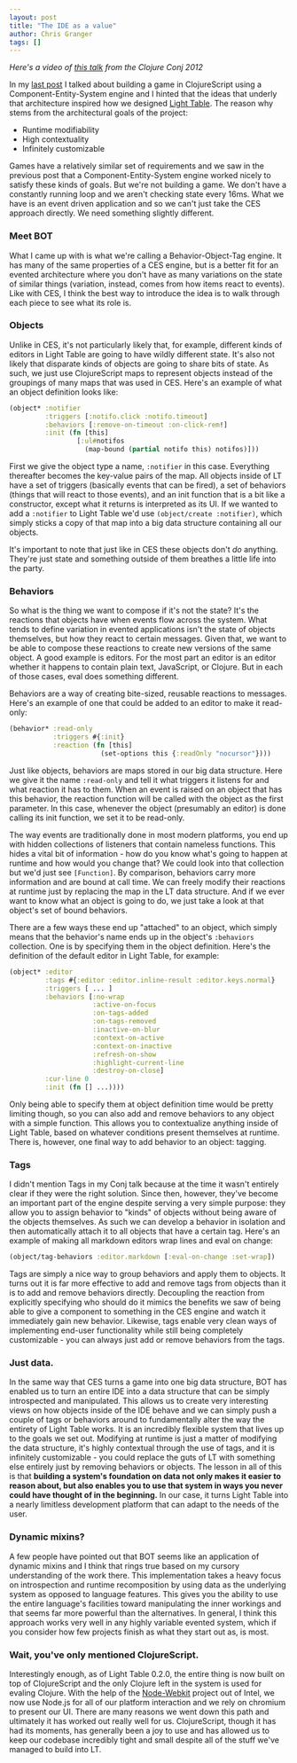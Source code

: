 ```yaml
---
layout: post
title: "The IDE as a value"
author: Chris Granger
tags: []
---
```


_Here's a video of [this talk][talk] from the Clojure Conj 2012_

In my [last post][lp] I talked about building a game in ClojureScript using a Component-Entity-System engine and I hinted that the ideas that underly that architecture inspired how we designed [Light Table][lt]. The reason why stems from the architectural goals of the project:

* Runtime modifiability
* High contextuality
* Infinitely customizable

Games have a relatively similar set of requirements and we saw in the previous post that a Component-Entity-System engine worked nicely to satisfy these kinds of goals. But we're not building a game. We don't have a constantly running loop and we aren't checking state every 16ms. What we have is an event driven application and so we can't just take the CES approach directly. We need something slightly different.

### Meet BOT

What I came up with is what we're calling a Behavior-Object-Tag engine. It has many of the same properties of a CES engine, but is a better fit for an evented architecture where you don't have as many variations on the state of similar things (variation, instead, comes from how items react to events). Like with CES, I think the best way to introduce the idea is to walk through each piece to see what its role is.

### Objects

Unlike in CES, it's not particularly likely that, for example, different kinds of editors in Light Table are going to have wildly different state. It's also not likely that disparate kinds of objects are going to share bits of state. As such, we just use ClojureScript maps to represent objects instead of the groupings of many maps that was used in CES. Here's an example of what an object definition looks like:

```clojure
(object* :notifier
         :triggers [:notifo.click :notifo.timeout]
         :behaviors [:remove-on-timeout :on-click-rem!]
         :init (fn [this]
                 [:ul#notifos
                   (map-bound (partial notifo this) notifos)]))
```

First we give the object type a name, `:notifier` in this case. Everything thereafter becomes the key-value pairs of the map. All objects inside of LT have a set of triggers (basically events that can be fired), a set of behaviors (things that will react to those events), and an init function that is a bit like a constructor, except what it returns is interpreted as its UI. If we wanted to add a `:notifier` to Light Table we'd use `(object/create :notifier)`, which simply sticks a copy of that map into a big data structure containing all our objects.

It's important to note that just like in CES these objects don't *do* anything. They're just state and something outside of them breathes a little life into the party.

### Behaviors

So what is the thing we want to compose if it's not the state? It's the reactions that objects have when events flow across the system. What tends to define variation in evented applications isn't the state of objects themselves, but how they react to certain messages. Given that, we want to be able to compose these reactions to create new versions of the same object. A good example is editors. For the most part an editor is an editor whether it happens to contain plain text, JavaScript, or Clojure. But in each of those cases, eval does something different.

Behaviors are a way of creating bite-sized, reusable reactions to messages. Here's an example of one that could be added to an editor to make it read-only:

```clojure
(behavior* :read-only
           :triggers #{:init}
           :reaction (fn [this]
                       (set-options this {:readOnly "nocursor"})))
```

Just like objects, behaviors are maps stored in our big data structure. Here we give it the name `:read-only` and tell it what triggers it listens for and what reaction it has to them. When an event is raised on an object that has this behavior, the reaction function will be called with the object as the first parameter. In this case, whenever the object (presumably an editor) is done calling its init function, we set it to be read-only.

The way events are traditionally done in most modern platforms, you end up with hidden collections of listeners that contain nameless functions. This hides a vital bit of information - how do you know what's going to happen at runtime and how would you change that? We could look into that collection but we'd just see `[Function]`. By comparison, behaviors carry more information and are bound at call time. We can freely modify their reactions at runtime just by replacing the map in the LT data structure. And if we ever want to know what an object is going to do, we just take a look at that object's set of bound behaviors.

There are a few ways these end up "attached" to an object, which simply means that the behavior's name ends up in the object's `:behaviors` collection. One is by specifying them in the object definition. Here's the definition of the default editor in Light Table, for example:

```clojure
(object* :editor
         :tags #{:editor :editor.inline-result :editor.keys.normal}
         :triggers [ ... ]
         :behaviors [:no-wrap
                     :active-on-focus
                     :on-tags-added
                     :on-tags-removed
                     :inactive-on-blur
                     :context-on-active
                     :context-on-inactive
                     :refresh-on-show
                     :highlight-current-line
                     :destroy-on-close]
         :cur-line 0
         :init (fn [] ...))))
```

Only being able to specify them at object definition time would be pretty limiting though, so you can also add and remove behaviors to any object with a simple function. This allows you to contextualize anything inside of Light Table, based on whatever conditions present themselves at runtime. There is, however, one final way to add behavior to an object: tagging.

### Tags

I didn't mention Tags in my Conj talk because at the time it wasn't entirely clear if they were the right solution. Since then, however, they've become an important part of the engine despite serving a very simple purpose: they allow you to assign behavior to "kinds" of objects without being aware of the objects themselves. As such we can develop a behavior in isolation and then automatically attach it to all objects that have a certain tag. Here's an example of making all markdown editors wrap lines and eval on change:

```clojure
(object/tag-behaviors :editor.markdown [:eval-on-change :set-wrap])
```

Tags are simply a nice way to group behaviors and apply them to objects. It turns out it is far more effective to add and remove tags from objects than it is to add and remove behaviors directly. Decoupling the reaction from explicitly specifying who should do it mimics the benefits we saw of being able to give a component to something in the CES engine and watch it immediately gain new behavior. Likewise, tags enable very clean ways of implementing end-user functionality while still being completely customizable - you can always just add or remove behaviors from the tags.

### Just data.

In the same way that CES turns a game into one big data structure, BOT has enabled us to turn an entire IDE into a data structure that can be simply introspected and manipulated. This allows us to create very interesting views on how objects inside of the IDE behave and we can simply push a couple of tags or behaviors around to fundamentally alter the way the entirety of Light Table works. It is an incredibly flexible system that lives up to the goals we set out. Modifying at runtime is just a matter of modifying the data structure, it's highly contextual through the use of tags, and it is infinitely customizable - you could replace the guts of LT with something else entirely just by removing behaviors or objects. The lesson in all of this is that **building a system's foundation on data not only makes it easier to reason about, but also enables you to use that system in ways you never could have thought of in the beginning.** In our case, it turns Light Table into a nearly limitless development platform that can adapt to the needs of the user.

### Dynamic mixins?

A few people have pointed out that BOT seems like an application of dynamic mixins and I think that rings true based on my cursory understanding of the work there. This implementation takes a heavy focus on introspection and runtime recomposition by using data as the underlying system as opposed to language features. This gives you the ability to use the entire language's facilities toward manipulating the inner workings and that seems far more powerful than the alternatives. In general, I think this approach works very well in any highly variable evented system, which if you consider how few projects finish as what they start out as, is most.

### Wait, you've only mentioned ClojureScript.

Interestingly enough, as of Light Table 0.2.0, the entire thing is now built on top of ClojureScript and the only Clojure left in the system is used for evaling Clojure. With the help of the [Node-Webkit][nw] project out of Intel, we now use Node.js for all of our platform interaction and we rely on chromium to present our UI. There are many reasons we went down this path and ultimately it has worked out really well for us. ClojureScript, though it has had its moments, has generally been a joy to use and has allowed us to keep our codebase incredibly tight and small despite all of the stuff we've managed to build into LT.


[lp]: /2012/12/11/anatomy-of-a-knockout/
[lt]: http://www.lighttable.com
[talk]: https://www.youtube.com/watch?v=V1Eu9vZaDYw
[nw]: https://github.com/rogerwang/node-webkit
